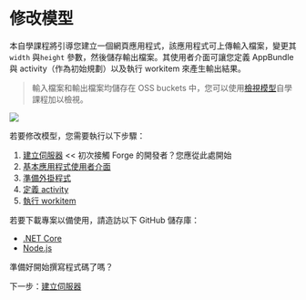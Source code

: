 # 修改模型

本自學課程將引導您建立一個網頁應用程式，該應用程式可上傳輸入檔案，變更其 `width` 與`height` 參數，然後儲存輸出檔案。其使用者介面可讓您定義 AppBundle 與 activity（作為初始規劃）以及執行 workitem 來產生輸出結果。 

> 輸入檔案和輸出檔案均儲存在 OSS buckets 中，您可以使用[檢視模型](/zh-TW/tutorials/viewmodels)自學課程加以檢視。

![](_media/tutorials/run_sample_modifymodels.gif)

若要修改模型，您需要執行以下步驟：

1. [建立伺服器](/zh-TW/environment/setup/2legged_da) << 初次接觸 Forge 的開發者？您應從此處開始
2. [基本應用程式使用者介面](/zh-TW/designautomation/html/)
3. [準備外掛程式](/zh-TW/designautomation/appbundle/)
4. [定義 activity](/zh-TW/designautomation/activity/)
5. [執行 workitem](/zh-TW/designautomation/workitem/)

若要下載專案以備使用，請造訪以下 GitHub 儲存庫：

- [.NET Core](https://github.com/Autodesk-Forge/learn.forge.designautomation)
- [Node.js](https://github.com/Autodesk-Forge/learn.forge.designautomation/tree/nodejs)

準備好開始撰寫程式碼了嗎？

下一步：[建立伺服器](/zh-TW/environment/setup/2legged_da)